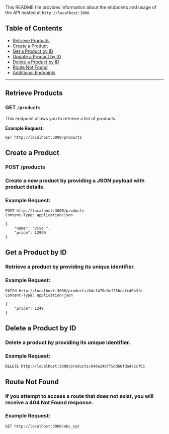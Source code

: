 

This README file provides information about the endpoints and usage of the API hosted at `http://localhost:3000`.

## Table of Contents

- [Retrieve Products](#retrieve-products)
- [Create a Product](#create-a-product)
- [Get a Product by ID](#get-a-product-by-id)
- [Update a Product by ID](#update-a-product-by-id)
- [Delete a Product by ID](#delete-a-product-by-id)
- [Route Not Found](#route-not-found)
- [Additional Endpoints](#additional-endpoints)

---

## Retrieve Products

### GET `/products`

This endpoint allows you to retrieve a list of products.

**Example Request:**
```http
GET http://localhost:3000/products
```

## Create a Product
### POST /products
### Create a new product by providing a JSON payload with product details.

### Example Request:
```
POST http://localhost:3000/products
Content-Type: application/json

{
    "name": "Vivo ",
    "price": 12999
}
```


## Get a Product by ID
### Retrieve a product by providing its unique identifier.

### Example Request:

```
PATCH http://localhost:3000/products/64cf470e3cf25bcafc40b3fe
Content-Type: application/json

{
    "price": 1249
}
```

## Delete a Product by ID
### Delete a product by providing its unique identifier.

### Example Request:
```
DELETE http://localhost:3000/products/64de24bf75dd66fda472c765
```

## Route Not Found
### If you attempt to access a route that does not exist, you will receive a 404 Not Found response.

### Example Request:
```
GET http://localhost:3000/abc_xyz
```
